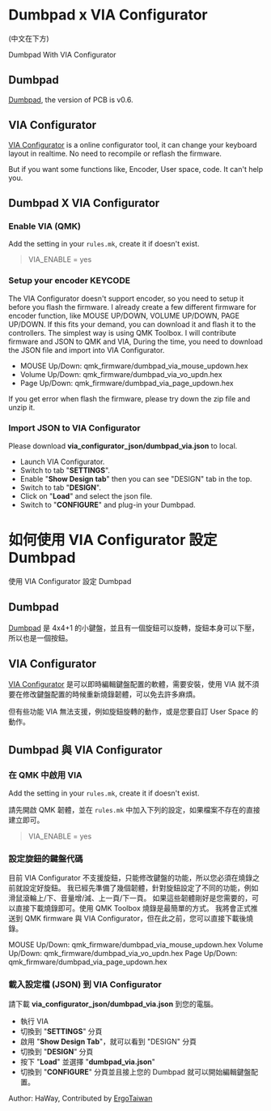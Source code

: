# Dumbpad x VIA Configurator

(中文在下方)

Dumbpad With VIA Configurator

## Dumbpad

[Dumbpad](https://github.com/imchipwood/dumbpad), the version of PCB is v0.6.

## VIA Configurator

[VIA Configurator](https://caniusevia.com/) is a online configurator tool, it can change your keyboard layout in realtime. No need to recompile or reflash the firmware.

But if you want some functions like, Encoder, User space, code. It can't help you.

## Dumbpad X VIA Configurator

### Enable VIA (QMK)

Add the setting in your `rules.mk`, create it if doesn't exist.

> VIA_ENABLE = yes

### Setup your encoder KEYCODE
The VIA Configurator doesn't support encoder, so you need to setup it before you flash the firmware. I already create a few different firmware for encoder function, like MOUSE UP/DOWN, VOLUME UP/DOWN, PAGE UP/DOWN. If this fits your demand, you can download it and flash it to the controllers. The simplest way is using QMK Toolbox. I will contribute firmware and JSON to QMK and VIA, During the time, you need to download the JSON file and import into VIA Configurator.

- MOUSE Up/Down: qmk_firmware/dumbpad_via_mouse_updown.hex
- Volume Up/Down: qmk_firmware/dumbpad_via_vo_updn.hex
- Page Up/Down: qmk_firmware/dumbpad_via_page_updown.hex 

If you get error when flash the firmware, please try down the zip file and unzip it.

### Import JSON to VIA Configurator

Please download **via_configurator_json/dumbpad_via.json** to local.

- Launch VIA Configurator.
- Switch to tab "**SETTINGS**".
- Enable "**Show Design tab**" then you can see "DESIGN" tab in the top.
- Switch to tab "**DESIGN**".
- Click on "**Load**" and select the json file.
- Switch to "**CONFIGURE**" and plug-in your Dumbpad.

# 如何使用 VIA Configurator 設定 Dumbpad

使用 VIA Configurator 設定 Dumbpad

## Dumbpad

[Dumbpad](https://github.com/imchipwood/dumbpad) 是 4x4+1 的小鍵盤，並且有一個旋鈕可以旋轉，旋鈕本身可以下壓，所以也是一個按鈕。

## VIA Configurator

[VIA Configurator](https://caniusevia.com/) 是可以即時編輯鍵盤配置的軟體，需要安裝，使用 VIA 就不須要在修改鍵盤配置的時候重新燒錄韌體，可以免去許多麻煩。

但有些功能 VIA 無法支援，例如旋鈕旋轉的動作，或是您要自訂 User Space 的動作。

## Dumbpad 與 VIA Configurator

### 在 QMK 中啟用 VIA

Add the setting in your `rules.mk`, create it if doesn't exist.

請先開啟 QMK 韌體，並在 `rules.mk` 中加入下列的設定，如果檔案不存在的直接建立即可。

> VIA_ENABLE = yes

### 設定旋鈕的鍵盤代碼
目前 VIA Configurator 不支援旋鈕，只能修改鍵盤的功能，所以您必須在燒錄之前就設定好旋鈕。
我已經先準備了幾個韌體，針對旋鈕設定了不同的功能，例如滑鼠滾輪上/下、音量增/減、上一頁/下一頁。
如果這些韌體剛好是您需要的，可以直接下載燒錄即可。使用 QMK Toolbox 燒錄是最簡單的方式。
我將會正式推送到 QMK firmware 與 VIA Configurator，但在此之前，您可以直接下載後燒錄。

MOUSE Up/Down: qmk_firmware/dumbpad_via_mouse_updown.hex
Volume Up/Down: qmk_firmware/dumbpad_via_vo_updn.hex
Page Up/Down: qmk_firmware/dumbpad_via_page_updown.hex 

### 載入設定檔 (JSON) 到 VIA Configurator 

請下載 **via_configurator_json/dumbpad_via.json** 到您的電腦。

- 執行 VIA
- 切換到 "**SETTINGS**" 分頁
- 啟用  "**Show Design Tab**"，就可以看到 "DESIGN" 分頁
- 切換到 "**DESIGN**" 分頁
- 按下 "**Load**" 並選擇 "**dumbpad_via.json**"
- 切換到 "**CONFIGURE**" 分頁並且接上您的 Dumbpad 就可以開始編輯鍵盤配置。

Author: HaWay, Contributed by [ErgoTaiwan](https://ergotaiwan.com)

